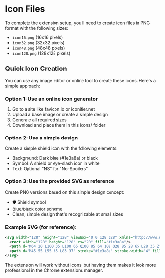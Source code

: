 # Icon Files

To complete the extension setup, you'll need to create icon files in PNG format with the following sizes:

- `icon16.png` (16x16 pixels)
- `icon32.png` (32x32 pixels) 
- `icon48.png` (48x48 pixels)
- `icon128.png` (128x128 pixels)

## Quick Icon Creation

You can use any image editor or online tool to create these icons. Here's a simple approach:

### Option 1: Use an online icon generator
1. Go to a site like favicon.io or iconifier.net
2. Upload a base image or create a simple design
3. Generate all required sizes
4. Download and place them in this icons/ folder

### Option 2: Use a simple design
Create a simple shield icon with the following elements:
- Background: Dark blue (#1e3a8a) or black
- Symbol: A shield or eye-slash icon in white
- Text: Optional "NS" for "No-Spoilers"

### Option 3: Use the provided SVG as reference
Create PNG versions based on this simple design concept:
- 🛡️ Shield symbol
- Blue/black color scheme
- Clean, simple design that's recognizable at small sizes

### Example SVG (for reference):
```svg
<svg width="128" height="128" viewBox="0 0 128 128" xmlns="http://www.w3.org/2000/svg">
  <rect width="128" height="128" rx="20" fill="#1e3a8a"/>
  <path d="M64 20 L100 35 L100 65 Q100 85 64 108 Q28 85 28 65 L28 35 Z" fill="#ffffff"/>
  <path d="M45 55 L55 65 L83 37" stroke="#1e3a8a" stroke-width="4" fill="none"/>
</svg>
```

The extension will work without icons, but having them makes it look more professional in the Chrome extensions manager.
